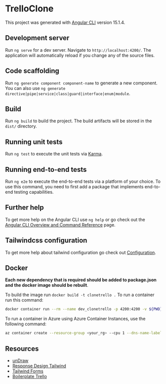# TrelloClone

This project was generated with [Angular CLI](https://github.com/angular/angular-cli) version 15.1.4.

## Development server

Run `ng serve` for a dev server. Navigate to `http://localhost:4200/`. The application will automatically reload if you change any of the source files.

## Code scaffolding

Run `ng generate component component-name` to generate a new component. You can also use `ng generate directive|pipe|service|class|guard|interface|enum|module`.

## Build

Run `ng build` to build the project. The build artifacts will be stored in the `dist/` directory.

## Running unit tests

Run `ng test` to execute the unit tests via [Karma](https://karma-runner.github.io).

## Running end-to-end tests

Run `ng e2e` to execute the end-to-end tests via a platform of your choice. To use this command, you need to first add a package that implements end-to-end testing capabilities.

## Further help

To get more help on the Angular CLI use `ng help` or go check out the [Angular CLI Overview and Command Reference](https://angular.io/cli) page.

## Tailwindcss configuration
To get more help about tailwind configuration go check out [Configuration](https://tailwindcss.com/docs/configuration).

## Docker
**Each new dependency that is required should be added to package.json and the docker image should be rebuilt**.

To build the image run `docker build -t clonetrello .`
To run a container run this command:
```bash
docker container run --rm --name dev_clonetrello -p 4200:4200 -v ${PWD}/src:/app/src clonetrello
```
To run a container in Azure using Azure Container Instances, use the following command:
```bash
az container create --resource-group <your_rg> --cpu 1 --dns-name-label <your_app_name> --image <dockerhub_profile>/trello-clone:<label> --ip-address Public --location "West US 3" --memory 1.5 --name <your_app_name> --os-type Linux --protocol tcp --ports 80 --restart-policy Always
```
## Resources
- [unDraw](https://undraw.co/illustrations)
- [Response Design Tailwind](https://tailwindcss.com/docs/responsive-design)
- [Tailwind Forms](https://github.com/tailwindlabs/tailwindcss-forms)
- [Boilerplate Trello](https://gist.github.com/nicobytes/92f050c77c8c8e5be63e97c1ae0b9c83)